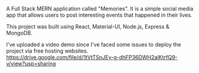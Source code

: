 A Full Stack MERN application called "Memories". It is a simple social media app that allows users to post interesting events that happened in their lives.

This project was built using React, Material-UI, Node.js, Express & MongoDB.

I've uploaded a video demo since I've faced some issues to deploy the project via free hosting websites.
https://drive.google.com/file/d/1tVtTSnJEy-g-dhFP36DWH2alKtrfQ9-v/view?usp=sharing

